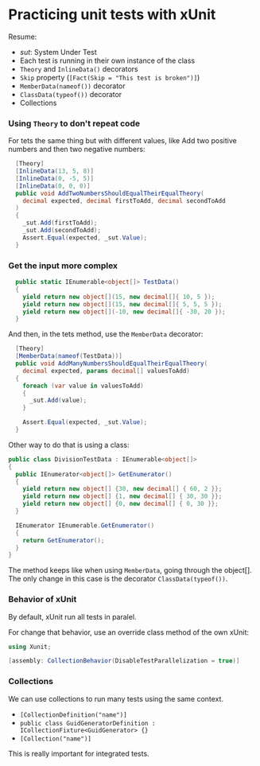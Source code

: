 # Practicing unit tests with xUnit

Resume:
* *sut*: System Under Test
* Each test is running in their own instance of the class
* `Theory` and `InlineData()` decorators
* `Skip` property (`[Fact(Skip = "This test is broken")]`)
* `MemberData(nameof())` decorator
* `ClassData(typeof())` decorator
* Collections


### Using `Theory` to don't repeat code

For tets the same thing but with different values, like Add two positive numbers and then two negative numbers:

``` C#
  [Theory]
  [InlineData(13, 5, 8)]
  [InlineData(0, -5, 5)]
  [InlineData(0, 0, 0)]
  public void AddTwoNumbersShouldEqualTheirEqualTheory(
    decimal expected, decimal firstToAdd, decimal secondToAdd
  )
  {
    _sut.Add(firstToAdd);
    _sut.Add(secondToAdd);
    Assert.Equal(expected, _sut.Value);
  }
```

### Get the input more complex

``` C#
  public static IEnumerable<object[]> TestData()
  {
    yield return new object[](15, new decimal[]{ 10, 5 });
    yield return new object[](15, new decimal[]{ 5, 5, 5 });
    yield return new object[](-10, new decimal[]{ -30, 20 });
  }
```

And then, in the tets method, use the `MemberData` decorator:

``` C#
  [Theory]
  [MemberData(nameof(TestData))]
  public void AddManyNumbersShouldEqualTheirEqualTheory(
    decimal expected, params decimal[] valuesToAdd)
  {
    foreach (var value in valuesToAdd)
    {
      _sut.Add(value);
    }

    Assert.Equal(expected, _sut.Value);
  }
```

Other way to do that is using a class:

``` C#
public class DivisionTestData : IEnumerable<object[]>
{
  public IEnumerator<object[]> GetEnumerator()
  {
    yield return new object[] {30, new decimal[] { 60, 2 }};
    yield return new object[] {1, new decimal[] { 30, 30 }};
    yield return new object[] {0, new decimal[] { 0, 30 }};
  }

  IEnumerator IEnumerable.GetEnumerator()
  {
    return GetEnumerator();
  }
}
```

The method keeps like when using `MemberData`, going through the object[]. The only change in this case is the decorator `ClassData(typeof())`.

### Behavior of xUnit

By default, xUnit run all tests in paralel.

For change that behavior, use an override class method of the own xUnit:

``` C#
using Xunit;

[assembly: CollectionBehavior(DisableTestParallelization = true)]
```

### Collections

We can use collections to run many tests using the same context.

* `[CollectionDefinition("name")]`
* `public class GuidGeneratorDefinition : ICollectionFixture<GuidGenerator> {}`
* `[Collection("name")]`

This is really important for integrated tests.
